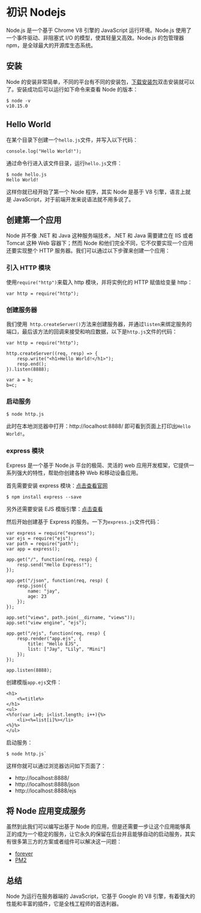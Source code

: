 # 初识 Nodejs
Node.js 是一个基于 Chrome V8 引擎的 JavaScript 运行环境。Node.js 使用了一个事件驱动、非阻塞式 I/O 的模型，使其轻量又高效。Node.js 的包管理器 npm，是全球最大的开源库生态系统。

## 安装
Node 的安装非常简单，不同的平台有不同的安装包，[下载安装包](https://nodejs.org/en/download/)双击安装就可以了。安装成功后可以运行如下命令来查看 Node 的版本：

```
$ node -v
v10.15.0
```

## Hello World
在某个目录下创建一个`hello.js`文件，并写入以下代码：

```
console.log("Hello World!");
```

通过命令行进入该文件目录，运行`hello.js`文件：

```
$ node hello.js
Hello World!
```

这样你就已经开始了第一个 Node 程序，其实 Node 是基于 V8 引擎，语言上就是 JavaScript，对于前端开发来说语法就不用多说了。

## 创建第一个应用
Node 并不像 .NET 和 Java 这种服务端技术，.NET 和 Java 需要建立在 IIS 或者 Tomcat 这种 Web 容器下；然而 Node 和他们完全不同，它不仅要实现一个应用还要实现整个 HTTP 服务器。我们可以通过以下步骤来创建一个应用：

### 引入 HTTP 模块
使用`require("http")`来载入 http 模块，并将实例化的 HTTP 赋值给变量 http：

```
var http = require("http");
```

### 创建服务器
我们使用` http.createServer()`方法来创建服务器，并通过`listen`来绑定服务的端口，最后该方法的回调来接受和响应数据，以下是`http.js`文件的代码：

```
var http = require("http");

http.createServer((req, resp) => {
    resp.write("<h1>Hello World!</h1>");
    resp.end();
}).listen(8888);
```
```
var a = b;
b=c;
```
### 启动服务

```
$ node http.js
```
此时在本地浏览器中打开：http://localhost:8888/ 即可看到页面上打印出`Hello World!`。

### express 模块
Express 是一个基于 Node.js 平台的极简、灵活的 web 应用开发框架，它提供一系列强大的特性，帮助你创建各种 Web 和移动设备应用。

首先需要安装 express 模块：[点击查看官网](http://www.expressjs.com.cn/)

```
$ npm install express --save
```

另外还需要安装 EJS 模版引擎：[点击查看](https://github.com/tj/ejs)

然后开始创建基于 Express 的服务。一下为`express.js`文件代码：

```
var express = require("express");
var ejs = require("ejs");
var path = require("path");
var app = express();

app.get("/", function(req, resp) {
    resp.send("Hello Express!");
});

app.get("/json", function(req, resp) {
    resp.json({
        name: "jay",
        age: 23
    });
});

app.set("views", path.join(__dirname, "views"));
app.set("view engine", "ejs");

app.get("/ejs", function(req, resp) {
    resp.render("app.ejs", {
        title: "Hello EJS",
        list: ["Jay", "Lily", "Mini"]
    });
});

app.listen(8888);
```

创建模版`app.ejs`文件：

```
<h1>
	<%=title%>
</h1>
<ul>
<%for(var i=0; i<list.length; i++){%>
	<li><%=list[i]%></li>
<%}%>
</ul>
```

启动服务：

```
$ node http.js`
```

这样你就可以通过浏览器访问如下页面了：

* http://localhost:8888/
* http://localhost:8888/json
* http://localhost:8888/ejs

## 将 Node 应用变成服务
虽然到此我们可以编写出基于 Node 的应用，但是还需要一步让这个应用能够真正的成为一个稳定的服务，让它永久的保留在后台并且能够自动的启动服务，其实有很多第三方的方案或者组件可以解决这一问题：

* [forever](https://github.com/foreverjs/forever)
* [PM2](https://github.com/Unitech/pm2)

## 总结
Node 为运行在服务器端的 JavaScript，它基于 Google 的 V8 引擎，有着强大的性能和丰富的插件，它是全栈工程师的首选利器。






